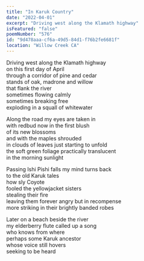 ```yaml
---
title: "In Karuk Country"
date: "2022-04-01"
excerpt: "Driving west along the Klamath highway"
isFeatured: "false"
poemNumber: "576"
id: "9d478aaa-cf6a-49d5-84d1-f76b2fe6681f"
location: "Willow Creek CA"
---
```


Driving west along the Klamath highway  
on this first day of April  
through a corridor of pine and cedar  
stands of oak, madrone and willow  
that flank the river  
sometimes flowing calmly  
sometimes breaking free  
exploding in a squall of whitewater

Along the road my eyes are taken in  
with redbud now in the first blush  
of its new blossoms  
and with the maples shrouded  
in clouds of leaves just starting to unfold  
the soft green foliage practically translucent  
in the morning sunlight

Passing Ishi Pishi falls my mind turns back  
to the old Karuk tales  
how sly Coyote  
fooled the yellowjacket sisters  
stealing their fire  
leaving them forever angry but in recompense  
more striking in their brightly banded robes

Later on a beach beside the river  
my elderberry flute called up a song  
who knows from where  
perhaps some Karuk ancestor  
whose voice still hovers  
seeking to be heard

